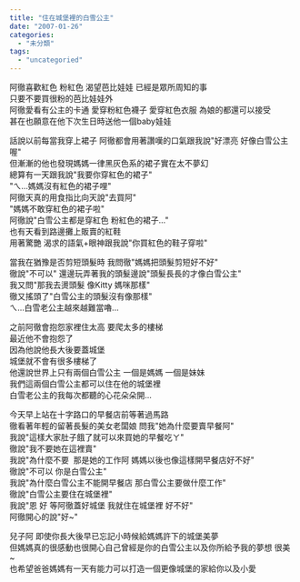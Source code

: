 ```yaml
---
title: "住在城堡裡的白雪公主"
date: "2007-01-26"
categories: 
  - "未分類"
tags: 
  - "uncategoried"
---
```


阿徹喜歡紅色 粉紅色 渴望芭比娃娃 已經是眾所周知的事  
只要不要買很粉的芭比娃娃外  
阿徹愛看有公主的卡通 愛穿粉紅色襪子 愛穿紅色衣服 為娘的都還可以接受  
甚在也願意在他下次生日時送他一個baby娃娃  
  

話說以前每當我穿上裙子 阿徹都會用著讚嘆的口氣跟我說"好漂亮 好像白雪公主喔"  
但漸漸的他也發現媽媽一律黑灰色系的裙子實在太不夢幻  
總算有一天跟我說"我要你穿紅色的裙子"  
"ㄟ...媽媽沒有紅色的裙子哩"  
阿徹天真的用食指比向天說"去買阿"  
"媽媽不敢穿紅色的裙子啦"  
阿徹說"白雪公主都是穿紅色 粉紅色的裙子..."  
也有天看到路邊攤上販賣的紅鞋  
用著驚艷 渴求的語氣+眼神跟我說"你買紅色的鞋子穿啦"  
  
當我在猶豫是否剪短頭髮時 我問徹"媽媽把頭髮剪短好不好"  
徹說"不可以" 還邊玩弄著我的頭髮邊說"頭髮長長的才像白雪公主"  
我又問"那我去燙頭髮 像Kitty 媽咪那樣"  
徹又搖頭了"白雪公主的頭髮沒有像那樣"  
ㄟ...白雪老公主越來越難當嚕...  
  
之前阿徹會抱怨家裡住太高 要爬太多的樓梯  
最近他不會抱怨了  
因為他說他長大後要蓋城堡  
城堡就不會有很多樓梯了  
他還說世界上只有兩個白雪公主 一個是媽媽 一個是妹妹  
我們這兩個白雪公主都可以住在他的城堡裡  
白雪老公主的我每次都聽的心花朵朵開...  
  
今天早上站在十字路口的早餐店前等著過馬路  
徹看著年輕的留著長髮的美女老闆娘 問我"她為什麼要賣早餐阿"  
我說"這樣大家肚子餓了就可以來買她的早餐吃ㄚ"  
徹說"我不要她在這裡賣"  
我說"為什麼不要  那是她的工作阿 媽媽以後也像這樣開早餐店好不好"  
徹說"不可以 你是白雪公主"  
我說"為什麼白雪公主不能開早餐店 那白雪公主要做什麼工作"  
徹說"白雪公主要住在城堡裡"  
我說"恩 好 等阿徹蓋好城堡 我就住在城堡裡 好不好"  
阿徹開心的說"好~"  
  
兒子阿 即使你長大後早已忘記小時候給媽媽許下的城堡美夢  
但媽媽真的很感動也很開心自己曾經是你的白雪公主以及你所給予我的夢想 很美~   
也希望爸爸媽媽有一天有能力可以打造一個更像城堡的家給你以及小愛
